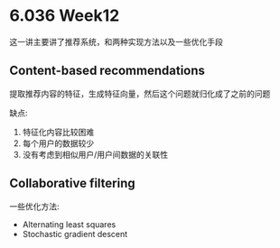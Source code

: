 # 6.036 Week12

这一讲主要讲了推荐系统，和两种实现方法以及一些优化手段

## Content-based recommendations

提取推荐内容的特征，生成特征向量，然后这个问题就归化成了之前的问题

缺点:

1. 特征化内容比较困难
2. 每个用户的数据较少
3. 没有考虑到相似用户/用户间数据的关联性

## Collaborative filtering

一些优化方法:

* Alternating least squares
* Stochastic gradient descent
